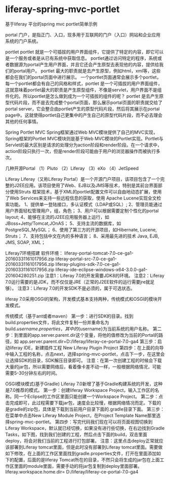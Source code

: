 # liferay-spring-mvc-portlet
基于liferay 平台的spring mvc portlet简单示例

portal
	门户，是指正门、入口，现多用于互联网的门户（入口）网站和企业应用系统的门户系统。

portlet
	portlet 就是一个可插拔的用户界面组件，它提供了特定的内容，即它可以是一个服务或者是从已有系统中获取信息。 portlet通过访问特定的程序，系统或者数据源为portal产生用户界面，并且它还会产生原型去表现他的内容，提供给我们的portal用户。
	portlet 最大的职责就是去产生原型，例如html，xml等，这些都会在我们的portal页面中进行展示。
	一个portlet页面通常会展示多个portlet，每一个portlet都会有自己的风格和样式，portlet 是一个可插拔的用户界面组件，这就意味着portlet最大的职责是产生原型组件，不像是servlet，用户界面不是组件化的。所以portlet是怎么做到成为一个可插拔的组件的呢？
    portlet 是去产生原型代码片段，而不是去完成整个portal页面，那么展示portal页面的职责就交给了portal server，它会整合由portlet产生的原型代码片段，然后将其展示在portal page中。这就使得portlet自己更集中的产生自己的原型代码片段，而不必去理会其他的任何事情。

Spring Portlet MVC
	Spring框架通过Web MVC模块提供了自己的MVC实现，Spring框架的Portlet MVC模块则是基于Web MVC模块的Portlet实现。Portlet与Servlet的最大区别是请求的处理分为action阶段和render阶段。在一个请求中，action阶段只执行一次，但是render阶段可能由于用户的浏览器操作而被执行多次。

几种开源Portal
（1）Pluto
（2）Liferay
（3）eXo
（4）JetSpeed

Liferay
	Liferay（又称Liferay Portal）是一个开源门户项目，该项目包含了一个完整的J2EE应用。该项目使用了Web、EJB以及JMS等技术，特别是其前台界面部分使用Struts 框架技术，基于XML的portlet配置文件可以自由地动态扩展，使用了Web Services来支持一些远程信息的获取，使用 Apache Lucene实现全文检索功能。
	1、提供单一登陆接口，多认证模式（LDAP或SQL）;
	2、管理员能通过用户界面轻松管理用户，组，角色；
	3、用户可以根据需要定制个性化的portal layout;
	4、能够在主流的J2EE应用服务器上运行，如JBoss+Jetty/Tomcat,JOnAS；
	5、支持主流的数据库，如PostgreSQL,MySQL；
	6、使用了第三方的开源项目，如Hibernate, Lucene, Struts；
	7、支持包括中文在内的多种语言；
	8、采用最先进的技术 Java, EJB, JMS, SOAP, XML；

Liferay7环境搭建
软件环境：
liferay-portal-tomcat-7.0-ce-ga1-20160331161017956.zip
liferay-portal-src-7.0-ce-ga1-20160331161017956.zip
liferay-plugins-sdk-7.0-ce-ga1-20160331161017956.zip
liferay-ide-eclipse-windows-x64-3.0.0-ga1-201604280251.zip
注意1：Liferay 7.0的开发需要JDK8的环境。
注意2：Liferay 7.0运行需要的是JDK，而不仅仅是JRE（正常的J2EE软件的运行需要jre就足够）。
注意3：Liferay 7.0的开发SDK不是必须的，属于可选状态。

liferay 7.0采用OSGI的架构，开发模式基本支持两种，传统模式和OSGI的模块开发模式。

传统模式（基于ant或者maven）
第一步：进行SDK的目录。找到build.properties文件，将此文件复制一份并重命名为build.${username}.properties，其中的${username}为当前系统的用户名称。
第二步：到里面的app.server.parent.dir这个变量，将他的值修改为当前的Portal的路径，如
app.server.parent.dir=D:/liferay/liferay-ce-portal-7.0-ga4
第三步：启动liferay IDE，新建插件工程 New Liferay Plugin Project
第四步：在上面的向导中输入工程的名称，点击next，选择spring-mvc-portlet，点击下一步，在这里会让选择SDK的目录，SDK解压目录即可。
注意：在第一次创建工程的时候会下载大量的jar包，所以需要网络后，看着像卡差不动一样，一般根据网络情况，可能需要5-30分钟左右的时间。

OSGI模块模式(基于Gradle)
Liferay 7.0新增了基于Gradle构建系统的开发，这种是7.0推荐的模式。
第一步：创建liferay Workspace Project，输入工作区的名称。同一个Eclipse的工作区里面只能创建一个Workspace Project。
第二步：点击完成即可，此过程需要下载jar包，速度会比较慢，根据网络情况而定。下载的是gradle的zip包，具体是下载到当前用户目录下面的.gradle目录下面。
第三步：在菜单中点击New Liferay Module Project，在Project Template Name那里选择spring-mvc-portlet。
第四步：写完代码我们现在可以将页面视图切换到Liferay Workspace，默认就已经切换，如果没有进行些切换，在右边找到Gradle Tasks，如下图，找到我们创建的工程，然后点击下面的build，双击里面deploy，将会对我们当前的工程进行打包部署。
	注意：这里点击deploy正常就应该部署到Liferay tomcat里面，但是此时没有部署到Liferay tomcat里面。需要做如下修改，在上面的工作区里面找到gradle.properties文件，打开在里面添加如下的配置，后面的是liferay Tomcat所在的目录，不然只会将生成的jar包在上面工作区里面的module里面，需要手动的将jar包复制到deploy里面部署。
liferay.workspace.home.dir= D:/liferay/liferay-ce-portal-7.0-ga4
